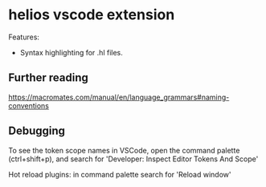 # helios vscode extension

Features:
 * Syntax highlighting for .hl files.

## Further reading
https://macromates.com/manual/en/language_grammars#naming-conventions

## Debugging

To see the token scope names in VSCode, open the command palette (ctrl+shift+p), and search for 'Developer: Inspect Editor Tokens And Scope'

Hot reload plugins: in command palette search for 'Reload window'
